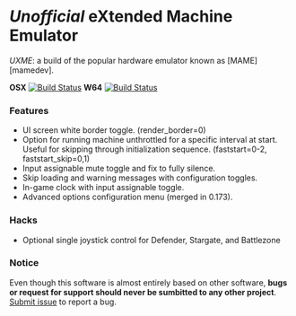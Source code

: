 # *Unofficial* eXtended Machine Emulator

_UXME_: a build of the popular hardware emulator known as [MAME][mamedev].

**OSX** [![Build Status](https://build.zaplabs.com/bot/png?builder=uxme-osx&size=medium)][buildosx]
**W64** [![Build Status](https://build.zaplabs.com/bot/png?builder=uxme-win-x86_64&size=medium)][buildw64]

### Features

* UI screen white border toggle. (render_border=0)
* Option for running machine unthrottled for a specific interval at start. Useful for skipping through initialization sequence. (faststart=0-2, faststart_skip=0,1)
* Input assignable mute toggle and fix to fully silence.
* Skip loading and warning messages with configuration toggles.
* In-game clock with input assignable toggle.
* Advanced options configuration menu (merged in 0.173).

### Hacks

* Optional single joystick control for Defender, Stargate, and Battlezone

### Notice

Even though this software is almost entirely based on other software, **bugs or request for support should never be sumbitted to any other project**. [Submit issue][issue] to report a bug.

[uxme]: https://build.zaplabs.com/project/uxme/
[issue]: https://github.com/zaplabs/buildsupport
[buildosx]: https://build.zaplabs.com/bot/builders/uxme-osx
[buildw64]: https://build.zaplabs.com/bot/builders/uxme-win_x86_64
